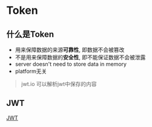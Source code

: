 # Token

## 什么是Token

- 用来保障数据的来源**可靠性**, 即数据不会被篡改
- 不是用来保障数据的**安全性**, 即不能保证数据不会被泄露
- server doesn't need to store data in memory
- platform无关

> jwt.io 可以解析jwt中保存的内容

## JWT

[JWT](./Http_Token_JWT.md)



